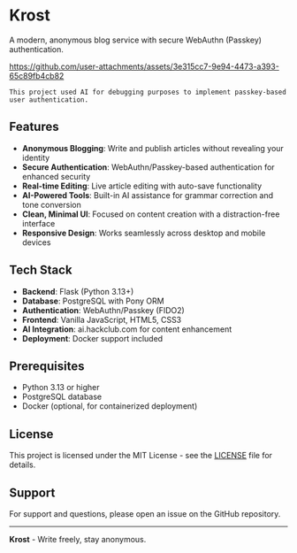 # Krost

A modern, anonymous blog service with secure WebAuthn (Passkey) authentication.

https://github.com/user-attachments/assets/3e315cc7-9e94-4473-a393-65c89fb4cb82



``This project used AI for debugging purposes to implement passkey-based user authentication.``

## Features

- **Anonymous Blogging**: Write and publish articles without revealing your identity
- **Secure Authentication**: WebAuthn/Passkey-based authentication for enhanced security
- **Real-time Editing**: Live article editing with auto-save functionality
- **AI-Powered Tools**: Built-in AI assistance for grammar correction and tone conversion
- **Clean, Minimal UI**: Focused on content creation with a distraction-free interface
- **Responsive Design**: Works seamlessly across desktop and mobile devices

## Tech Stack

- **Backend**: Flask (Python 3.13+)
- **Database**: PostgreSQL with Pony ORM
- **Authentication**: WebAuthn/Passkey (FIDO2)
- **Frontend**: Vanilla JavaScript, HTML5, CSS3
- **AI Integration**: ai.hackclub.com for content enhancement
- **Deployment**: Docker support included

## Prerequisites

- Python 3.13 or higher
- PostgreSQL database
- Docker (optional, for containerized deployment)


## License

This project is licensed under the MIT License - see the [LICENSE](LICENSE) file for details.

## Support

For support and questions, please open an issue on the GitHub repository.

---

**Krost** - Write freely, stay anonymous.
